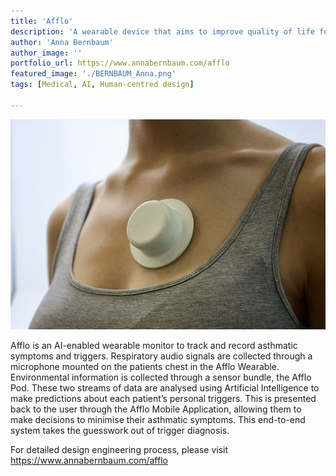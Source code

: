 ```yaml
---
title: 'Afflo'
description: 'A wearable device that aims to improve quality of life for asthma sufferers by taking the guesswork out of trigger diagnosis.'
author: 'Anna Bernbaum'
author_image: ''
portfolio_url: https://www.annabernbaum.com/afflo
featured_image: './BERNBAUM_Anna.png'
tags: [Medical, AI, Human-centred design]

---
```


![](./BERNBAUM_Anna.png)

Afflo is an AI-enabled wearable monitor to track and record asthmatic symptoms and triggers. Respiratory audio signals are collected through a microphone mounted on the patients chest in the Afflo Wearable. Environmental information is collected through a sensor bundle, the Afflo
Pod. These two streams of data are analysed using Artificial Intelligence to make predictions about each patient’s personal triggers. This is presented back to the user through the Afflo Mobile Application, allowing them to make decisions to minimise their asthmatic symptoms. This end-to-end system takes the guesswork out of trigger diagnosis.

For detailed design engineering process, please visit https://www.annabernbaum.com/afflo
